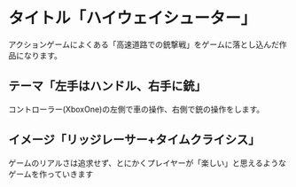 # タイトル「ハイウェイシューター」
アクションゲームによくある「高速道路での銃撃戦」をゲームに落とし込んだ作品になります。
## テーマ「左手はハンドル、右手に銃」
コントローラー(XboxOne)の左側で車の操作、右側で銃の操作をします。
## イメージ「リッジレーサー+タイムクライシス」
ゲームのリアルさは追求せず、とにかくプレイヤーが「楽しい」と思えるようなゲームを作っていきます
